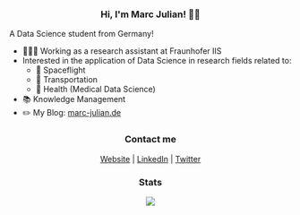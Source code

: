 <h3 align="center">Hi, I'm Marc Julian! ✌🏼</h3>
A Data Science student from Germany!

- 👨🏻‍💻 Working as a research assistant at Fraunhofer IIS
- Interested in the application of Data Science in research fields related to:
  - 🚀 Spaceflight
  - 🚗 Transportation
  - 🧬 Health (Medical Data Science)
- 📚 Knowledge Management
- ✏️ My Blog: <a href="https://www.marc-julian.de">marc-julian.de</a>

<h3 align="center">Contact me</h3>
<p align="center">
<a href="https://www.marc-julian.de">Website</a>
|
  <a href="https://www.linkedin.com/in/marcjulian/">LinkedIn</a>
|
  <a href="https://www.twitter.com/marcjulian_DS">Twitter</a>
</p>

<h3 align="center">Stats</h3>

<p align="center"><img src="https://github-readme-stats.vercel.app/api?username=marcjulianschwarz&show_icons=true&hide_rank=true"></p>

